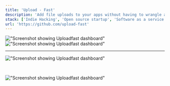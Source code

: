 ```yaml
---
title: 'Upload - Fast'
description: 'Add file uploads to your apps without having to wrangle an S3 instance'
stack: ['Indie Hacking', 'Open source startup', 'Software as a service']
url: 'https://github.com/upload-fast'
---
```



!["Screenshot showing Uploadfast dashboard"](/uploadfast.png 'Home page')
!["Screenshot showing Uploadfast dashboard"](/uploadfast-table.png 'Uploadfast file table')

---- 

!["Screenshot showing Uploadfast dashboard"](/select.png 'Uploadfast select file to be uploaded')

<br />

!["Screenshot showing Uploadfast dashboard"](/image.png 'Uploadfast select file to be uploaded')